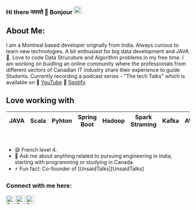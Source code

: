 ### Hi there नमस्ते 🙏 Bonjour <img src="https://github.com/TheDudeThatCode/TheDudeThatCode/blob/master/Assets/Hi.gif" width="22px">

## About Me:
I am a Montreal based developer orignally from India. Always curious to learn new technologies. A bit enthusiast for big data development and JAVA💜. Love to code Data Strucuture and Algorithm problems in my free time. I am working on buidling an online community where the professionals from different sectors of Canadian IT industry share their experience to guide Students. Currently recording a podcast series - "The tech Talks" which is available on 🎥 [YouTube][YouTube] 🎾 [Spotify][Spotify]. 

## Love working with

| JAVA |  Scala | Pyhton | Spring Boot| Hadoop | Spark Straming | Kafka| AWS
| :---: | :---: | :---: | :---: |  :---: | :---: | :---: | :---: | 

<br>


- 😄  French level 4. 
- 💬 Ask me about anything related to pursuing engineering in India, starting with programming or studying in Canada. 
- ⚡ Fun fact: Co-founder of [UnsaidTalks][UnsaidTalks]

### Connect with me here:  


<a href="https://www.linkedin.com/in/gognasahil/">
    <img align="left" alt="Sahil Gogna | Linkedin" width="24px" src="https://github.com/TheDudeThatCode/TheDudeThatCode/blob/master/Assets/Linkedin.svg" />
</a>
<a href="https://www.instagram.com/sahilgogna_/">
    <img align="left" alt="Sahil Gogna | Instagram" width="24px" src="https://github.com/TheDudeThatCode/TheDudeThatCode/blob/master/Assets/Instagram.svg" />
</a> 
<a href="https://www.youtube.com/@GognaSahil">
    <img align="left" alt="Sahil Gogna | Youtube" width="24px" src="java-features/youtube-svgrepo-com.svg" />
</a> 

[YouTube]: https://www.youtube.com/channel/UCMsP0-XidWAGvnrZmU_5CNg
[Spotify]: https://open.spotify.com/show/07Xkj4loPFZhwUF4zY7WuA
